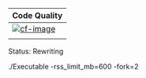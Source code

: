 | Code Quality             |
| :----------------------- |
| [![cf-image][]][cf-site] |
|                          |

[cf-site]: https://www.codefactor.io/repository/github/fluffyfoxuwu/fluffygc
[cf-image]: https://www.codefactor.io/repository/github/fluffyfoxuwu/fluffygc/badge


Status: Rewriting

./Executable -rss_limit_mb=600 -fork=2
